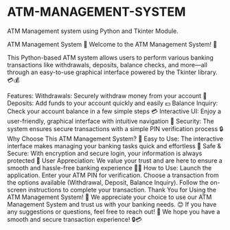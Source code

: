 # ATM-MANAGEMENT-SYSTEM
ATM Management system using Python and Tkinter Module.





ATM Management System 🏧
Welcome to the ATM Management System! 👋

This Python-based ATM system allows users to perform various banking transactions like withdrawals, deposits, balance checks, and more—all through an easy-to-use graphical interface powered by the Tkinter library. 💳💰

Features:
Withdrawals: Securely withdraw money from your account 💸
Deposits: Add funds to your account quickly and easily 💵
Balance Inquiry: Check your account balance in a few simple steps 💳
Interactive UI: Enjoy a user-friendly, graphical interface with intuitive navigation 🚀
Security: The system ensures secure transactions with a simple PIN verification process 🔒
Why Choose This ATM Management System? 🤔
Easy to Use: The interactive interface makes managing your banking tasks quick and effortless 🏧
Safe & Secure: With encryption and secure login, your information is always protected 🔐
User Appreciation: We value your trust and are here to ensure a smooth and hassle-free banking experience 🙏💖
How to Use:
Launch the application.
Enter your ATM PIN for verification.
Choose a transaction from the options available (Withdrawal, Deposit, Balance Inquiry).
Follow the on-screen instructions to complete your transaction.
Thank You for Using the ATM Management System! 🎉
We appreciate your choice to use our ATM Management System and trust us with your banking needs. 😊 If you have any suggestions or questions, feel free to reach out! 💬 We hope you have a smooth and secure transaction experience! 🔒💳

